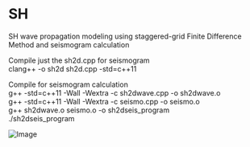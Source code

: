 # SH
SH wave propagation modeling using staggered-grid Finite Difference Method and seismogram calculation

Compile just the sh2d.cpp for seismogram\
clang++ -o sh2d sh2d.cpp -std=c++11 

Compile for seismogram calculation\
g++ -std=c++11 -Wall -Wextra -c sh2dwave.cpp -o sh2dwave.o \
g++ -std=c++11 -Wall -Wextra -c seismo.cpp -o seismo.o \
g++ sh2dwave.o seismo.o -o sh2dseis_program \
./sh2dseis_program


![Image](https://github.com/user-attachments/assets/2067a9c0-05d4-439a-8ce8-39fef89e145e)
